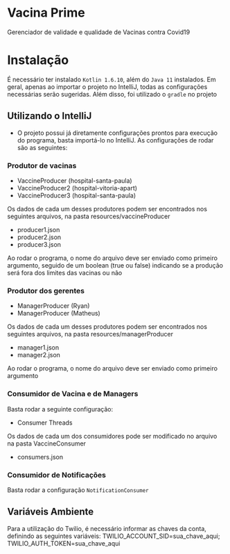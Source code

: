 # Vacina Prime
Gerenciador de validade e qualidade de Vacinas contra Covid19

# Instalação


É necessário ter instalado `Kotlin 1.6.10`, além do `Java 11` instalados. Em geral, apenas ao importar o projeto no IntelliJ, todas as configurações necessárias serão sugeridas. Além disso, foi utilizado o `gradle` no projeto

## Utilizando o IntelliJ

- O projeto possui já diretamente configurações prontos para execução do programa, basta importá-lo no IntelliJ.
As configurações de rodar são as seguintes:

### Produtor de vacinas
- VaccineProducer (hospital-santa-paula)
- VaccineProducer2 (hospital-vitoria-apart)
- VaccineProducer3 (hospital-santa-paula)

Os dados de cada um desses produtores podem ser encontrados nos seguintes arquivos, na pasta resources/vaccineProducer
- producer1.json
- producer2.json
- producer3.json

Ao rodar o programa, o nome do arquivo deve ser enviado como primeiro argumento, seguido de um boolean (true ou false) indicando se a produção será fora dos limites das vacinas ou não

### Produtor dos gerentes

- ManagerProducer (Ryan)
- ManagerProducer (Matheus)

Os dados de cada um desses produtores podem ser encontrados nos seguintes arquivos, na pasta resources/managerProducer
- manager1.json
- manager2.json

Ao rodar o programa, o nome do arquivo deve ser enviado como primeiro argumento


### Consumidor de Vacina e de Managers
Basta rodar a seguinte configuração:

- Consumer Threads


Os dados de cada um dos consumidores pode ser modificado no arquivo na pasta VaccineConsumer

- consumers.json


### Consumidor de Notificações
Basta rodar a configuração `NotificationConsumer`

## Variáveis Ambiente

Para a utilização do Twilio, é necessário informar as chaves da conta, definindo as seguintes variáveis:
TWILIO_ACCOUNT_SID=sua_chave_aqui;
TWILIO_AUTH_TOKEN=sua_chave_aqui

